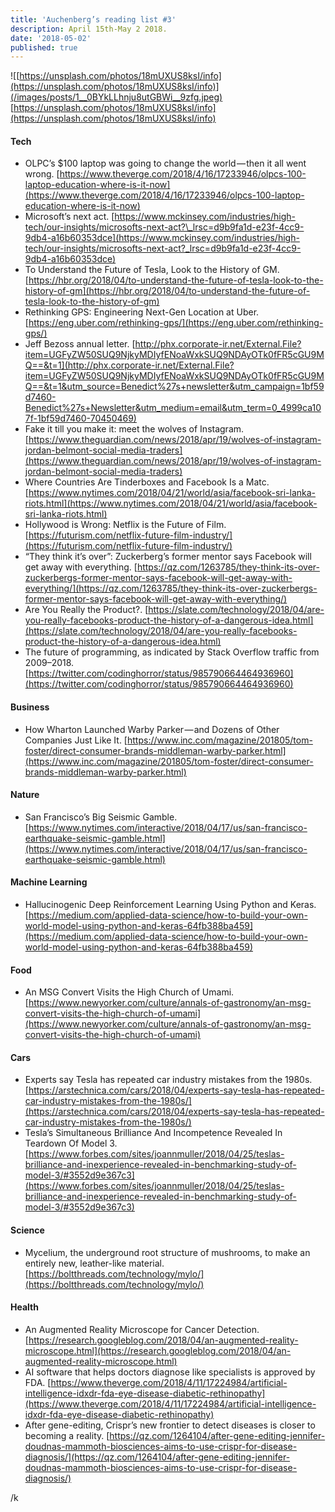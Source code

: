 ```yaml
---
title: 'Auchenberg’s reading list #3'
description: April 15th-May 2 2018.
date: '2018-05-02'
published: true
---
```


![[https://unsplash.com/photos/18mUXUS8ksI/info](https://unsplash.com/photos/18mUXUS8ksI/info)](/images/posts/1__0BYkLLhnju8utGBWi__9zfg.jpeg)
[https://unsplash.com/photos/18mUXUS8ksI/info](https://unsplash.com/photos/18mUXUS8ksI/info)

#### **Tech**

- OLPC’s \$100 laptop was going to change the world — then it all went wrong. [https://www.theverge.com/2018/4/16/17233946/olpcs-100-laptop-education-where-is-it-now](https://www.theverge.com/2018/4/16/17233946/olpcs-100-laptop-education-where-is-it-now)
- Microsoft’s next act. [https://www.mckinsey.com/industries/high-tech/our-insights/microsofts-next-act?\_lrsc=d9b9fa1d-e23f-4cc9-9db4-a16b60353dce](https://www.mckinsey.com/industries/high-tech/our-insights/microsofts-next-act?_lrsc=d9b9fa1d-e23f-4cc9-9db4-a16b60353dce)
- To Understand the Future of Tesla, Look to the History of GM. [https://hbr.org/2018/04/to-understand-the-future-of-tesla-look-to-the-history-of-gm](https://hbr.org/2018/04/to-understand-the-future-of-tesla-look-to-the-history-of-gm)
- Rethinking GPS: Engineering Next-Gen Location at Uber. [https://eng.uber.com/rethinking-gps/](https://eng.uber.com/rethinking-gps/)
- Jeff Bezoss annual letter. [http://phx.corporate-ir.net/External.File?item=UGFyZW50SUQ9NjkyMDIyfENoaWxkSUQ9NDAyOTk0fFR5cGU9MQ==&t=1](http://phx.corporate-ir.net/External.File?item=UGFyZW50SUQ9NjkyMDIyfENoaWxkSUQ9NDAyOTk0fFR5cGU9MQ==&t=1&utm_source=Benedict%27s+newsletter&utm_campaign=1bf59d7460-Benedict%27s+Newsletter&utm_medium=email&utm_term=0_4999ca107f-1bf59d7460-70450469)
- Fake it till you make it: meet the wolves of Instagram. [https://www.theguardian.com/news/2018/apr/19/wolves-of-instagram-jordan-belmont-social-media-traders](https://www.theguardian.com/news/2018/apr/19/wolves-of-instagram-jordan-belmont-social-media-traders)
- Where Countries Are Tinderboxes and Facebook Is a Matc. [https://www.nytimes.com/2018/04/21/world/asia/facebook-sri-lanka-riots.html](https://www.nytimes.com/2018/04/21/world/asia/facebook-sri-lanka-riots.html)
- Hollywood is Wrong: Netflix is the Future of Film. [https://futurism.com/netflix-future-film-industry/](https://futurism.com/netflix-future-film-industry/)
- “They think it’s over”: Zuckerberg’s former mentor says Facebook will get away with everything. [https://qz.com/1263785/they-think-its-over-zuckerbergs-former-mentor-says-facebook-will-get-away-with-everything/](https://qz.com/1263785/they-think-its-over-zuckerbergs-former-mentor-says-facebook-will-get-away-with-everything/)
- Are You Really the Product?. [https://slate.com/technology/2018/04/are-you-really-facebooks-product-the-history-of-a-dangerous-idea.html](https://slate.com/technology/2018/04/are-you-really-facebooks-product-the-history-of-a-dangerous-idea.html)
- The future of programming, as indicated by Stack Overflow traffic from 2009–2018. [https://twitter.com/codinghorror/status/985790664464936960](https://twitter.com/codinghorror/status/985790664464936960)

#### **Business**

- How Wharton Launched Warby Parker — and Dozens of Other Companies Just Like It. [https://www.inc.com/magazine/201805/tom-foster/direct-consumer-brands-middleman-warby-parker.html](https://www.inc.com/magazine/201805/tom-foster/direct-consumer-brands-middleman-warby-parker.html)

#### Nature

- San Francisco’s Big Seismic Gamble. [https://www.nytimes.com/interactive/2018/04/17/us/san-francisco-earthquake-seismic-gamble.html](https://www.nytimes.com/interactive/2018/04/17/us/san-francisco-earthquake-seismic-gamble.html)

#### Machine Learning

- Hallucinogenic Deep Reinforcement Learning Using Python and Keras. [https://medium.com/applied-data-science/how-to-build-your-own-world-model-using-python-and-keras-64fb388ba459](https://medium.com/applied-data-science/how-to-build-your-own-world-model-using-python-and-keras-64fb388ba459)

#### Food

- An MSG Convert Visits the High Church of Umami. [https://www.newyorker.com/culture/annals-of-gastronomy/an-msg-convert-visits-the-high-church-of-umami](https://www.newyorker.com/culture/annals-of-gastronomy/an-msg-convert-visits-the-high-church-of-umami)

#### Cars

- Experts say Tesla has repeated car industry mistakes from the 1980s. [https://arstechnica.com/cars/2018/04/experts-say-tesla-has-repeated-car-industry-mistakes-from-the-1980s/](https://arstechnica.com/cars/2018/04/experts-say-tesla-has-repeated-car-industry-mistakes-from-the-1980s/)
- Tesla’s Simultaneous Brilliance And Incompetence Revealed In Teardown Of Model 3. [https://www.forbes.com/sites/joannmuller/2018/04/25/teslas-brilliance-and-inexperience-revealed-in-benchmarking-study-of-model-3/#3552d9e367c3](https://www.forbes.com/sites/joannmuller/2018/04/25/teslas-brilliance-and-inexperience-revealed-in-benchmarking-study-of-model-3/#3552d9e367c3)

#### Science

- Mycelium, the underground root structure of mushrooms, to make an entirely new, leather-like material. [https://boltthreads.com/technology/mylo/](https://boltthreads.com/technology/mylo/)

#### Health

- An Augmented Reality Microscope for Cancer Detection. [https://research.googleblog.com/2018/04/an-augmented-reality-microscope.html](https://research.googleblog.com/2018/04/an-augmented-reality-microscope.html)
- AI software that helps doctors diagnose like specialists is approved by FDA. [https://www.theverge.com/2018/4/11/17224984/artificial-intelligence-idxdr-fda-eye-disease-diabetic-rethinopathy](https://www.theverge.com/2018/4/11/17224984/artificial-intelligence-idxdr-fda-eye-disease-diabetic-rethinopathy)
- After gene-editing, Crispr’s new frontier to detect diseases is closer to becoming a reality. [https://qz.com/1264104/after-gene-editing-jennifer-doudnas-mammoth-biosciences-aims-to-use-crispr-for-disease-diagnosis/](https://qz.com/1264104/after-gene-editing-jennifer-doudnas-mammoth-biosciences-aims-to-use-crispr-for-disease-diagnosis/)

/k
